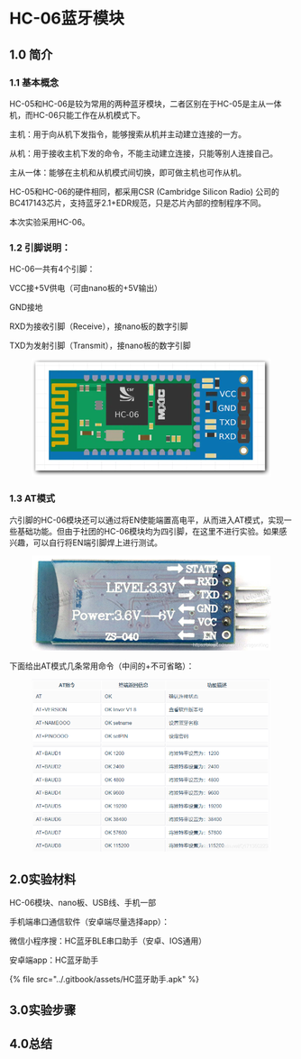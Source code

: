 # HC-06蓝牙模块

## 1.0 简介

### 1.1 基本概念

HC-05和HC-06是较为常用的两种蓝牙模块，二者区别在于HC-05是主从一体机，而HC-06只能工作在从机模式下。

主机：用于向从机下发指令，能够搜索从机并主动建立连接的一方。&#x20;

从机：用于接收主机下发的命令，不能主动建立连接，只能等别人连接自己。

主从一体：能够在主机和从机模式间切换，即可做主机也可作从机。

HC-05和HC-06的硬件相同，都采用CSR (Cambridge Silicon Radio) 公司的BC417143芯片，支持蓝牙2.1+EDR规范，只是芯片內部的控制程序不同。

本次实验采用HC-06。

### 1.2 引脚说明：

HC-06一共有4个引脚：

VCC接+5V供电（可由nano板的+5V输出）

GND接地

RXD为接收引脚（Receive），接nano板的数字引脚

TXD为发射引脚（Transmit），接nano板的数字引脚

<figure><img src="../.gitbook/assets/HC-06模块示意图.png" alt=""><figcaption></figcaption></figure>

### 1.3 AT模式

六引脚的HC-06模块还可以通过将EN使能端置高电平，从而进入AT模式，实现一些基础功能。但由于社团的HC-06模块均为四引脚，在这里不进行实验。如果感兴趣，可以自行将EN端引脚焊上进行测试。

<figure><img src="../.gitbook/assets/HC-06模块背面.png" alt=""><figcaption></figcaption></figure>

下面给出AT模式几条常用命令（中间的+不可省略）：

<figure><img src="../.gitbook/assets/HC-06 AT模式.png" alt=""><figcaption></figcaption></figure>



## 2.0实验材料

HC-06模块、nano板、USB线、手机一部

手机端串口通信软件（安卓端尽量选择app）：

微信小程序搜：HC蓝牙BLE串口助手（安卓、IOS通用）

安卓端app：HC蓝牙助手

{% file src="../.gitbook/assets/HC蓝牙助手.apk" %}

## 3.0实验步骤

## 4.0总结
